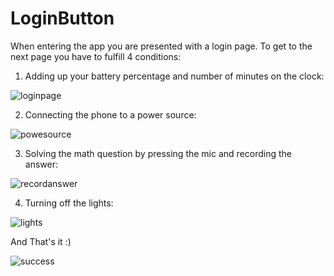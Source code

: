 # LoginButton

When entering the app you are presented with a login page. To get to the next page you have to fulfill 4 conditions:

1. Adding up your battery percentage and number of minutes on the clock:

![loginpage](https://user-images.githubusercontent.com/62388952/206185487-92bdc086-d414-4917-a9b8-87cdc0dcb219.jpg)

2. Connecting the phone to a power source:

![powesource](https://user-images.githubusercontent.com/62388952/206186092-ba375863-7fb8-45e1-8b36-1bd61cbc2347.jpg)

3. Solving the math question by pressing the mic and recording the answer:

![recordanswer](https://user-images.githubusercontent.com/62388952/206186132-eafbbe1c-a66f-49e6-bd46-9c669629338c.jpg)

4. Turning off the lights:

![lights](https://user-images.githubusercontent.com/62388952/206186153-a842858b-0767-40ad-a29f-d360093e1434.jpg)

And That's it :)

![success](https://user-images.githubusercontent.com/62388952/206186179-4ba5a37f-51cf-4830-b6e1-7ccb10f5df8c.jpg)
